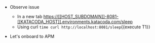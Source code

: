 * Observe issue
  * In a new tab <https://[[HOST_SUBDOMAIN]]-8081-[[KATACODA_HOST]].environments.katacoda.com/sleep>
  * Using curl `time curl http://localhost:8081/sleep`{{execute T1}}

* Let's onboard to APM
